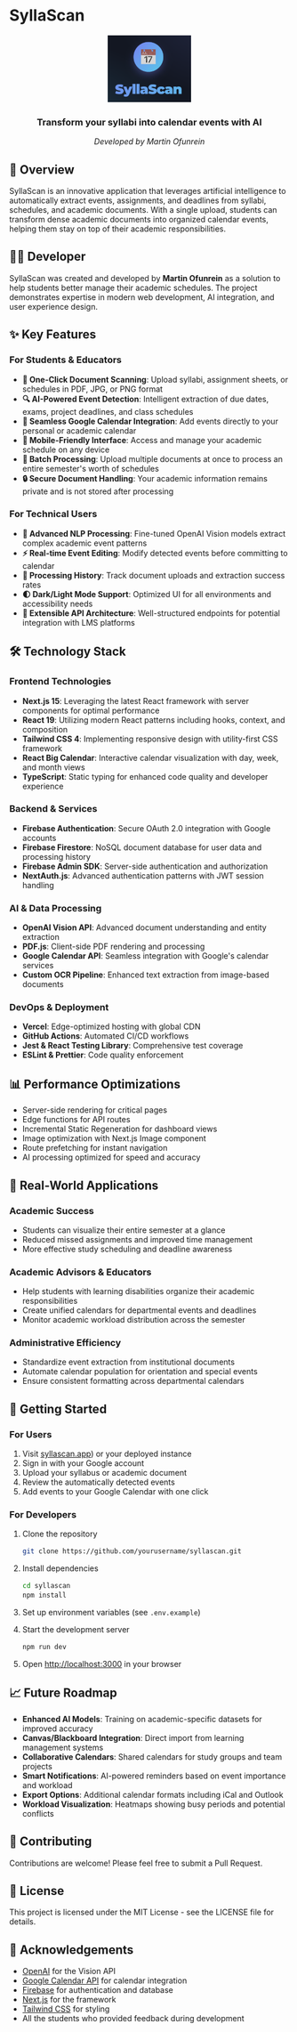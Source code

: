 # SyllaScan

<div align="center">
  <img src="public/logo.png" alt="SyllaScan Logo" width="150" />
  <h3>Transform your syllabi into calendar events with AI</h3>
  <p><em>Developed by Martin Ofunrein</em></p>
</div>

## 🌟 Overview

SyllaScan is an innovative application that leverages artificial intelligence to automatically extract events, assignments, and deadlines from syllabi, schedules, and academic documents. With a single upload, students can transform dense academic documents into organized calendar events, helping them stay on top of their academic responsibilities.

## 👨‍💻 Developer

SyllaScan was created and developed by **Martin Ofunrein** as a solution to help students better manage their academic schedules. The project demonstrates expertise in modern web development, AI integration, and user experience design.

## ✨ Key Features

### For Students & Educators
- **📝 One-Click Document Scanning**: Upload syllabi, assignment sheets, or schedules in PDF, JPG, or PNG format
- **🔍 AI-Powered Event Detection**: Intelligent extraction of due dates, exams, project deadlines, and class schedules
- **📅 Seamless Google Calendar Integration**: Add events directly to your personal or academic calendar
- **📱 Mobile-Friendly Interface**: Access and manage your academic schedule on any device
- **🔄 Batch Processing**: Upload multiple documents at once to process an entire semester's worth of schedules
- **🔒 Secure Document Handling**: Your academic information remains private and is not stored after processing

### For Technical Users
- **🧠 Advanced NLP Processing**: Fine-tuned OpenAI Vision models extract complex academic event patterns
- **⚡ Real-time Event Editing**: Modify detected events before committing to calendar
- **🔄 Processing History**: Track document uploads and extraction success rates
- **🌓 Dark/Light Mode Support**: Optimized UI for all environments and accessibility needs
- **🔌 Extensible API Architecture**: Well-structured endpoints for potential integration with LMS platforms

## 🛠️ Technology Stack

### Frontend Technologies
- **Next.js 15**: Leveraging the latest React framework with server components for optimal performance
- **React 19**: Utilizing modern React patterns including hooks, context, and composition
- **Tailwind CSS 4**: Implementing responsive design with utility-first CSS framework
- **React Big Calendar**: Interactive calendar visualization with day, week, and month views
- **TypeScript**: Static typing for enhanced code quality and developer experience

### Backend & Services
- **Firebase Authentication**: Secure OAuth 2.0 integration with Google accounts
- **Firebase Firestore**: NoSQL document database for user data and processing history
- **Firebase Admin SDK**: Server-side authentication and authorization
- **NextAuth.js**: Advanced authentication patterns with JWT session handling

### AI & Data Processing
- **OpenAI Vision API**: Advanced document understanding and entity extraction
- **PDF.js**: Client-side PDF rendering and processing
- **Google Calendar API**: Seamless integration with Google's calendar services
- **Custom OCR Pipeline**: Enhanced text extraction from image-based documents

### DevOps & Deployment
- **Vercel**: Edge-optimized hosting with global CDN
- **GitHub Actions**: Automated CI/CD workflows
- **Jest & React Testing Library**: Comprehensive test coverage
- **ESLint & Prettier**: Code quality enforcement

## 📊 Performance Optimizations

- Server-side rendering for critical pages
- Edge functions for API routes
- Incremental Static Regeneration for dashboard views
- Image optimization with Next.js Image component
- Route prefetching for instant navigation
- AI processing optimized for speed and accuracy

## 📱 Real-World Applications

### Academic Success
- Students can visualize their entire semester at a glance
- Reduced missed assignments and improved time management
- More effective study scheduling and deadline awareness

### Academic Advisors & Educators
- Help students with learning disabilities organize their academic responsibilities
- Create unified calendars for departmental events and deadlines
- Monitor academic workload distribution across the semester

### Administrative Efficiency
- Standardize event extraction from institutional documents
- Automate calendar population for orientation and special events
- Ensure consistent formatting across departmental calendars

## 🚀 Getting Started

### For Users
1. Visit [syllascan.app]([https://syllascan-martin.vercel.app])) or your deployed instance
2. Sign in with your Google account
3. Upload your syllabus or academic document
4. Review the automatically detected events
5. Add events to your Google Calendar with one click

### For Developers
1. Clone the repository
   ```bash
   git clone https://github.com/yourusername/syllascan.git
   ```

2. Install dependencies
   ```bash
   cd syllascan
   npm install
   ```

3. Set up environment variables (see `.env.example`)

4. Start the development server
   ```bash
   npm run dev
   ```

5. Open [http://localhost:3000](http://localhost:3000) in your browser

## 📈 Future Roadmap

- **Enhanced AI Models**: Training on academic-specific datasets for improved accuracy
- **Canvas/Blackboard Integration**: Direct import from learning management systems
- **Collaborative Calendars**: Shared calendars for study groups and team projects
- **Smart Notifications**: AI-powered reminders based on event importance and workload
- **Export Options**: Additional calendar formats including iCal and Outlook
- **Workload Visualization**: Heatmaps showing busy periods and potential conflicts

## 🤝 Contributing

Contributions are welcome! Please feel free to submit a Pull Request.

## 📄 License

This project is licensed under the MIT License - see the LICENSE file for details.

## 🙏 Acknowledgements

- [OpenAI](https://openai.com/) for the Vision API
- [Google Calendar API](https://developers.google.com/calendar) for calendar integration
- [Firebase](https://firebase.google.com/) for authentication and database
- [Next.js](https://nextjs.org/) for the framework
- [Tailwind CSS](https://tailwindcss.com/) for styling
- All the students who provided feedback during development
